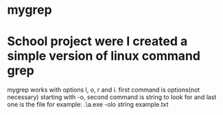 # mygrep

# School project were I created a simple version of linux command grep
mygrep works with options l, o, r and i. first command is options(not necessary) starting with -o,
second command is string to look for and last one is the file 
for example: .\a.exe -olo string example.txt

